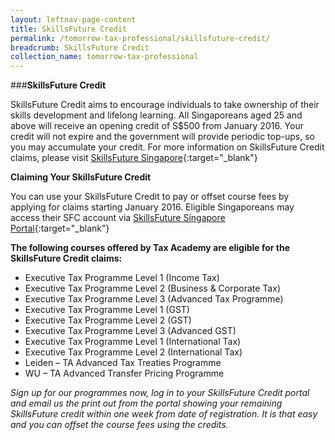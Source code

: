 ```yaml
---
layout: leftnav-page-content
title: SkillsFuture Credit
permalink: /tomorrow-tax-professional/skillsfuture-credit/
breadcrumb: SkillsFuture Credit
collection_name: tomorrow-tax-professional
---
```


###**SkillsFuture Credit**

SkillsFuture Credit aims to encourage individuals to take ownership of their skills development and lifelong learning. All Singaporeans aged 25 and above will receive an opening credit of S$500 from January 2016. Your credit will not expire and the government will provide periodic top-ups, so you may accumulate your credit.
For more information on SkillsFuture Credit claims, please visit [SkillsFuture Singapore](https://www.skillsfuture.sg/credit){:target="_blank"}

**Claiming Your SkillsFuture Credit**<br>

You can use your SkillsFuture Credit to pay or offset course fees by applying for claims starting January 2016. Eligible Singaporeans may access their SFC account via [SkillsFuture Singapore Portal](https://www.skillsfuture.sg/credit){:target="_blank"}

**The following courses offered by Tax Academy are eligible for the SkillsFuture Credit claims:**<br>

- Executive Tax Programme Level 1 (Income Tax)
- Executive Tax Programme Level 2 (Business & Corporate Tax)
-	Executive Tax Programme Level 3 (Advanced Tax Programme)
-	Executive Tax Programme Level 1 (GST)
-	Executive Tax Programme Level 2 (GST)
-	Executive Tax Programme Level 3 (Advanced GST)
-	Executive Tax Programme Level 1 (International Tax)
-	Executive Tax Programme Level 2 (International Tax)
-	Leiden – TA Advanced Tax Treaties Programme
-	WU – TA Advanced Transfer Pricing Programme

*Sign up for our programmes now, log in to your SkillsFuture Credit portal and email us the print out from the portal showing your remaining SkillsFuture credit within one week from date of registration. 
It is that easy and you can offset the course fees using the credits.*
